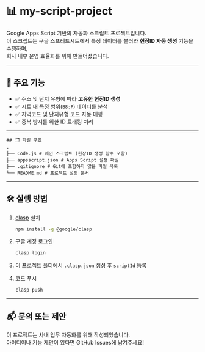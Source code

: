 # 📊 my-script-project

Google Apps Script 기반의 자동화 스크립트 프로젝트입니다.  
이 스크립트는 구글 스프레드시트에서 특정 데이터를 불러와 **현장ID 자동 생성** 기능을 수행하며,  
회사 내부 운영 효율화를 위해 만들어졌습니다.

---

## 🔧 주요 기능

- ✅ 주소 및 단지 유형에 따라 **고유한 현장ID 생성**
- ✅ 시트 내 특정 범위(`B8:P`) 데이터를 분석
- ✅ 지역코드 및 단지유형 코드 자동 매핑
- ✅ 중복 방지를 위한 ID 트래킹 처리

---

```
## 🗂 파일 구조
.
├── Code.js # 메인 스크립트 (현장ID 생성 함수 포함)
├── appsscript.json # Apps Script 설정 파일
├── .gitignore # Git에 포함하지 않을 파일 목록
└── README.md # 프로젝트 설명 문서
```


---

## 🛠 실행 방법

1. [clasp](https://github.com/google/clasp) 설치
    ```bash
    npm install -g @google/clasp
    ```

2. 구글 계정 로그인
    ```bash
    clasp login
    ```

3. 이 프로젝트 폴더에서 `.clasp.json` 생성 후 `scriptId` 등록

4. 코드 푸시
    ```bash
    clasp push
    ```

---

## 📬 문의 또는 제안

이 프로젝트는 사내 업무 자동화를 위해 작성되었습니다.  
아이디어나 기능 제안이 있다면 GitHub Issues에 남겨주세요!
